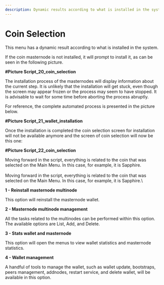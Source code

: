 ```yaml
---
description: Dynamic results according to what is installed in the system.
---
```


# Coin Selection

This menu has a dynamic result according to what is installed in the system.

If the coin masternode is not installed, it will prompt to install it, as can be seen in the following picture.

**#Picture Script\_20\_coin\_selection**

The installation process of the masternodes will display information about the current step. It is unlikely that the installation will get stuck, even though the screen may appear frozen or the process may seem to have stopped. It is advisable to wait for some time before aborting the process abruptly.

For reference, the complete automated process is presented in the picture below.

**#Picture Script\_21\_wallet\_installation**

Once the installation is completed the coin selection screen for installation will not be available anymore and the screen of coin selection will now be this one:

**#Picture Script\_22\_coin\_selection**

Moving forward in the script, everything is related to the coin that was selected on the Main Menu. In this case, for example, it is Sapphire.\
\
Moving forward in the script, everything is related to the coin that was selected on the Main Menu. In this case, for example, it is Sapphire.\


**1 - Reinstall masternode multinode**

This option will reinstall the masternode wallet.

**2 - Masternode multinode management**

All the tasks related to the multinodes can be performed within this option. The available options are List, Add, and Delete.

**3 - Stats wallet and masternode**

This option will open the menus to view wallet statistics and masternode statistics.

**4 - Wallet management**

A handful of tools to manage the wallet, such as wallet update, bootstraps, peers management, addnodes, restart service, and delete wallet, will be available in this option.
